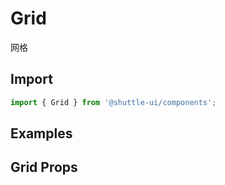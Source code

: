 ---
---

# Grid

网格

## Import

```jsx
import { Grid } from '@shuttle-ui/components';
```

## Examples

## Grid Props
